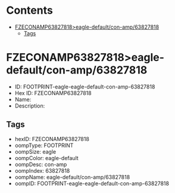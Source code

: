 



Contents
========

* [FZECONAMP63827818>eagle-default/con-amp/63827818](#fzeconamp63827818eagle-defaultcon-amp63827818)
	* [Tags](#tags)

# FZECONAMP63827818>eagle-default/con-amp/63827818

- ID: FOOTPRINT-eagle-eagle-default-con-amp-63827818
- Hex ID: FZECONAMP63827818
- Name: 
- Description: 

## Tags

- hexID: FZECONAMP63827818
- oompType: FOOTPRINT
- oompSize: eagle
- oompColor: eagle-default
- oompDesc: con-amp
- oompIndex: 63827818
- oompName: eagle-default/con-amp/63827818
- oompID: FOOTPRINT-eagle-eagle-default-con-amp-63827818
